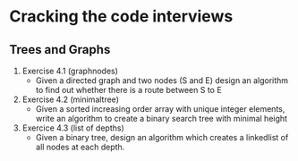 # Cracking the code interviews
## Trees and Graphs 
1. Exercise 4.1 (graphnodes)
   - Given a directed graph and two nodes (S and E) design an algorithm to find out whether there is a route between S to E
2. Exercise 4.2 (minimaltree)
   - Given a sorted increasing order array with unique integer elements, write an algorithm to create a binary search tree with minimal height
3. Exercice 4.3 (list of depths)
   - Given a binary tree, design an algorithm which creates a linkedlist of all nodes at each depth.
